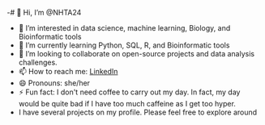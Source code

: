 -# 👋 Hi, I’m @NHTA24

- 👀 I’m interested in data science, machine learning, Biology, and Bioinformatic tools
- 🌱 I’m currently learning Python, SQL, R, and Bioinformatic tools
- 💞️ I’m looking to collaborate on open-source projects and data analysis challenges.
- 📫 How to reach me: [LinkedIn](www.linkedin.com/in/nhuan-ta-59892b264)
- 😄 Pronouns: she/her
- ⚡ Fun fact: I don't need coffee to carry out my day. In fact, my day would be quite bad if I have too much caffeine as I get too hyper.
- I have several projects on my profile. Please feel free to explore around

<!---
NHTA24/NHTA24 is a ✨ special ✨ repository because its `README.md` (this file) appears on your GitHub profile.
You can click the Preview link to take a look at your changes.
--->
